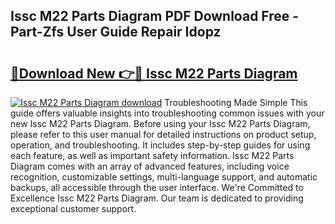 ## Issc M22 Parts Diagram PDF Download Free - Part-Zfs User Guide Repair Idopz

# <h2><a href="http://dfrohcs.blite.top/?on=Issc+M22+Parts+Diagram">🔗Download New 👉🔴 Issc M22 Parts Diagram</a></h2>

[![Issc M22 Parts Diagram download](https://i.imgur.com/lujVjoI.png)](http://dfrohcs.blite.top/?on=Issc+M22+Parts+Diagram)
Troubleshooting Made Simple This guide offers valuable insights into troubleshooting common issues with your new Issc M22 Parts Diagram. Before using your Issc M22 Parts Diagram, please refer to this user manual for detailed instructions on product setup, operation, and troubleshooting. It includes step-by-step guides for using each feature, as well as important safety information. Issc M22 Parts Diagram comes with an array of advanced features, including voice recognition, customizable settings, multi-language support, and automatic backups, all accessible through the user interface. We're Committed to Excellence Issc M22 Parts Diagram. Our team is dedicated to providing exceptional customer support.
